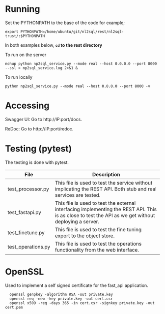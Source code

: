 # Running

Set the PYTHONPATH to the base of the code for example;

```
export PYTHONPATH=/home/ubuntu/git/nl2sql/rest/nl2sql-trust/:$PYTHONPATH
```

In both examples below, <b>`cd` to the rest directory</b>

To run on the server
```
nohup python np2sql_service.py --mode real --host 0.0.0.0 --port 8000 --ssl > np2sql_service.log 2>&1 &
```
To run locally
```
python np2sql_service.py --mode real --host 0.0.0.0 --port 8000 -v
```


# Accessing
Swagger UI: Go to http://IP:port/docs.

ReDoc: Go to http://IP:port/redoc.

# Testing (pytest)

The testing is done with pytest. <br>

|     File         |                                Description                           |
|------------------|----------------------------------------------------------------------|
|test_processor.py | This file is used to test the service without implicating the REST API. Both stub and real services are tested. |
|test_fastapi.py   | This file is used to test the external interfacing implementing the REST API. This is as close to test the API as we get without deploying a server.|
| test_finetune.py | This file is used to test the fine tuning export to the object store. |
|test_operations.py |This file is used to test the operations functionality from the web interface. |

# OpenSSL
Used to implement a self signed certificate for the fast_api application.
```
  openssl genpkey -algorithm RSA -out private.key
  openssl req -new -key private.key -out cert.csr
  openssl x509 -req -days 365 -in cert.csr -signkey private.key -out cert.pem
```
